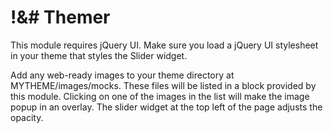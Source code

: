 # !&# Themer

This module requires jQuery UI. Make sure you load a jQuery UI stylesheet in your theme that styles the Slider widget.

Add any web-ready images to your theme directory at MYTHEME/images/mocks. These files will be listed in a block provided by this module. Clicking on one of the images in the list will make the image popup in an overlay. The slider widget at the top left of the page adjusts the opacity.
